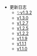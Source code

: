 <!-- #/zh-cn/update-log/readme.md -->
* 更新日志
  * [✨v1.3.2](https://sakurafeiyu.top/docs/#/zh-cn/update-log/v1.3.2.md)
  * [v1.3.0](https://sakurafeiyu.top/docs/#/zh-cn/update-log/v1.3.0.md)
  * [v1.2.7](https://sakurafeiyu.top/docs/#/zh-cn/update-log/v1.2.7.md)
  * [v1.2.5](https://sakurafeiyu.top/docs/#/zh-cn/update-log/v1.2.5.md)
  * [v1.2.2](https://sakurafeiyu.top/docs/#/zh-cn/update-log/v1.2.2.md)
  * [v1.1.9](https://sakurafeiyu.top/docs/#/zh-cn/update-log/v1.1.9.md)
  * [v1.1.1](https://sakurafeiyu.top/docs/#/zh-cn/update-log/v1.1.1.md)
  * [v1.1.0](https://sakurafeiyu.top/docs/#/zh-cn/update-log/v1.1.0.md)